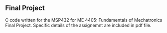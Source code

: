 ## Final Project
C code written for the MSP432 for ME 4405: Fundamentals of Mechatronics Final Project.
Specific details of the assignemnt are included in pdf file.
